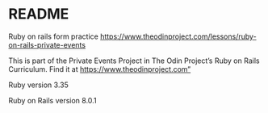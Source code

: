 # README

Ruby on rails form practice https://www.theodinproject.com/lessons/ruby-on-rails-private-events

This is part of the Private Events Project in The Odin Project’s Ruby on Rails Curriculum. Find it at https://www.theodinproject.com”

Ruby version 3.35

Ruby on Rails version 8.0.1

